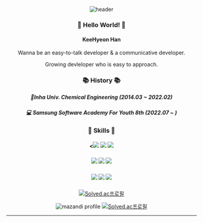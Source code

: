 

<div align="center">

![header](https://capsule-render.vercel.app/api?type=waving&color=FBC422&height=140&section=header&text=한기현%20||%20Kyeon&fontColor=353535&fontAlignY=45&fontSize=50&desc=Growing%20Devloper&descSize=28&descAlignY=80)
### :raising_hand: Hello World! :raising_hand: 

#### KeeHyeon Han

Wanna be an easy-to-talk developer & a communicative developer.

Growing devleloper who is easy to approach.

### :books: History :books:
##### :school:Inha Univ. Chemical Engineering (2014.03 ~ 2022.02)
##### :computer: Samsung Software Academy For Youth 8th (2022.07 ~ )

### :hammer: Skills :wrench:
##### <<img src="https://img.shields.io/badge/React-#61DAFB?style=flat&logo=React&logoColor=white"/> <img src="https://img.shields.io/badge/Vue-#4FC08D?style=flat&logo=Vue.js&logoColor=white"/> <img src="https://img.shields.io/badge/django-#092E20?style=flat&logo=Django&logoColor=white"/>
##### <img src="https://img.shields.io/badge/Python-3776AB?style=flat-square&logo=Python&logoColor=FFFFFF"/> <img src="https://img.shields.io/badge/Kotlin-7F52FF?style=flat-square&logo=Kotlin&logoColor=FFFFFF"/> <img src="https://img.shields.io/badge/Java%20Script-F7DF1E?style=flat-square&logo=JavaScript&logoColor=FFFFFF"/>
##### <img src="https://img.shields.io/badge/Visual%20Studio%20Code-007ACC?style=flat-square&logo=Visual Studio Code&logoColor=FFFFFF"/> <img src="https://img.shields.io/badge/Git-F05032?style=flat-square&logo=Git&logoColor=FFFFFF"/> <img src="https://img.shields.io/badge/Android%20Studio-3DDC84?style=flat-square&logo=Android&logoColor=FFFFFF"/>
[![Solved.ac프로필](http://mazassumnida.wtf/api/mini/generate_badge?boj=hgh21233)](https://solved.ac/hgh21233)

<div>

![mazandi profile](http://mazandi.herokuapp.com/api?handle=hgh21233&theme=warm)
[![Solved.ac프로필](http://mazassumnida.wtf/api/v2/generate_badge?boj=hgh21233)](https://solved.ac/hgh21233)

</div>
</div>

---
